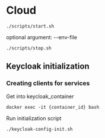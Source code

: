 # Cloud

```
./scripts/start.sh
```
optional argument: --env-file

```
./scripts/stop.sh
```

## Keycloak initialization

### Creating clients for services

Get into keycloak_container
```
docker exec -it {container_id} bash 
```

Run initialization script
```
./keycloak-config-init.sh
```